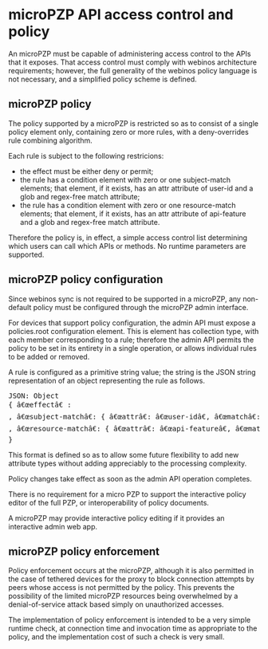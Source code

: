 microPZP API access control and policy
======================================

An microPZP must be capable of administering access control to the APIs that it exposes. That access control must comply with webinos architecture requirements; however, the full generality of the webinos policy language is not necessary, and a simplified policy scheme is defined.

microPZP policy
---------------

The policy supported by a microPZP is restricted so as to consist of a single policy element only, containing zero or more rules, with a deny-overrides rule combining algorithm.

Each rule is subject to the following restricions:
* the effect must be either deny or permit;
* the rule has a condition element with zero or one subject-match elements; that element, if it exists, has an attr attribute of user-id and a glob and regex-free match attribute;
* the rule has a condition element with zero or one resource-match elements; that element, if it exists, has an attr attribute of api-feature and a glob and regex-free match attribute.

Therefore the policy is, in effect, a simple access control list determining which users can call which APIs or methods. No runtime parameters are supported.

microPZP policy configuration
-----------------------------

Since webinos sync is not required to be supported in a microPZP, any non-default policy must be configured through the microPZP admin interface.

For devices that support policy configuration, the admin API must expose a policies.root configuration element. This is element has collection type, with each member corresponding to a rule; therefore the admin API permits the policy to be set in its entirety in a single operation, or allows individual rules to be added or removed.

A rule is configured as a primitive string value; the string is the JSON string representation of an object representing the rule as follows.

<pre>
JSON: Object
{ â€œeffectâ€ : <effect>
, â€œsubject-matchâ€: { â€œattrâ€: â€œuser-idâ€, â€œmatchâ€: <user-id>}
, â€œresource-matchâ€: { â€œattrâ€: â€œapi-featureâ€, â€œmatchâ€: <api-feature>}
}
</pre>

This format is defined so as to allow some future flexibility to add new attribute types without adding appreciably to the processing complexity.

Policy changes take effect as soon as the admin API operation completes.

There is no requirement for a micro PZP to support the interactive policy editor of the full PZP, or interoperability of policy documents.

A microPZP may provide interactive policy editing if it provides an interactive admin web app.

microPZP policy enforcement
---------------------------

Policy enforcement occurs at the microPZP, although it is also permitted in the case of tethered devices for the proxy to block connection attempts by peers whose access is not permitted by the policy. This prevents the possibility of the limited microPZP resources being overwhelmed by a denial-of-service attack based simply on unauthorized accesses.

The implementation of policy enforcement is intended to be a very simple runtime check, at connection time and invocation time as appropriate to the policy, and the implementation cost of such a check is very small.

